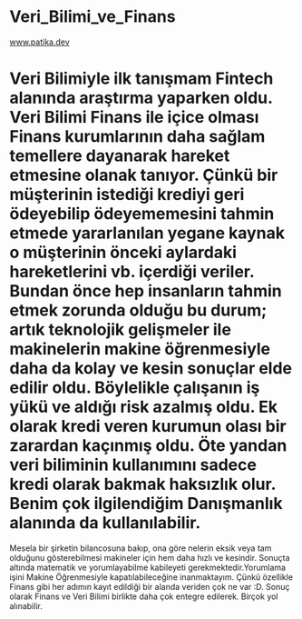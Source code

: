 # Veri_Bilimi_ve_Finans
www.patika.dev

# Veri Bilimiyle ilk tanışmam Fintech alanında araştırma yaparken oldu. Veri Bilimi Finans ile içice olması Finans kurumlarının daha sağlam temellere dayanarak hareket etmesine olanak tanıyor. Çünkü bir müşterinin istediği krediyi geri ödeyebilip ödeyememesini tahmin etmede yararlanılan yegane kaynak o müşterinin önceki aylardaki hareketlerini vb. içerdiği veriler. Bundan önce hep insanların tahmin etmek zorunda olduğu bu durum; artık teknolojik gelişmeler ile makinelerin makine öğrenmesiyle daha da kolay ve kesin sonuçlar elde edilir oldu. Böylelikle çalışanın iş yükü ve aldığı risk azalmış oldu. Ek olarak kredi veren kurumun olası bir zarardan kaçınmış oldu. Öte yandan veri biliminin kullanımını sadece kredi olarak bakmak haksızlık olur. Benim çok ilgilendiğim Danışmanlık alanında da kullanılabilir.
Mesela bir şirketin bilancosuna bakıp, ona göre nelerin eksik veya tam olduğunu gösterebilmesi makineler için hem daha hızlı ve kesindir. Sonuçta altında matematik ve yorumlayabilme kabileyeti gerekmektedir.Yorumlama işini Makine Öğrenmesiyle kapatılabileceğine inanmaktayım. Çünkü özellikle Finans gibi her adımın kayıt edildiği bir alanda veriden çok ne var :D. Sonuç olarak Finans ve Veri Bilimi birlikte daha çok entegre edilerek. Birçok yol alınabilir.
